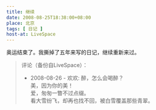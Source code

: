 ```yaml
---
title: 继续
date: 2008-08-25T18:38:00+08:00
place: 北京
tags: [ 日记 ]
host-at: LiveSpace
---
```

奥运结束了。我撕掉了五年来写的日记，继续重新来过。

> 评论（备份自LiveSpace）：
>
> * 2008-08-26 - 欢欢: 醉，怎么会喝醉？<br>
> 美，因为你的美！<br>
> 爱，匆匆一瞥不过点缀。<br>
> 看大雪纷飞，却再也找不回，被白雪覆盖那些青翠。
